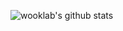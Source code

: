 ![wooklab's github stats](https://github-readme-stats.vercel.app/api?username=wooklab&show_icons=true&theme=onedark)
